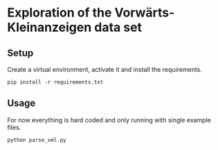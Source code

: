 # Exploration of the Vorwärts-Kleinanzeigen data set

## Setup

Create a virtual environment, activate it and install the requirements.

```shell
pip install -r requirements.txt
```

## Usage

For now everything is hard coded and only running with single example files.

```shell
python parse_xml.py
```
